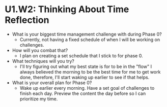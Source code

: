 # U1.W2: Thinking About Time Reflection

* What is your biggest time management challenge with during Phase 0? 
	* Currently, not having a fixed schedule of when I will be working on challenges.
* How will you combat that? 
	* I plan on creating a set schedule that I stick to for phase 0.
* What techniques will you try?
	* I'll try figuring out what my best state is for to be in the "flow" I always believed the morning to be the best time for me to get work done, therefore, I'll start waking up earlier to see if that helps. 
* What is your overall plan for Phase 0?
	* Wake up earlier every morning. Have a set goal of challenges to finish each day. Preview the content the day before so I can prioritize my time.